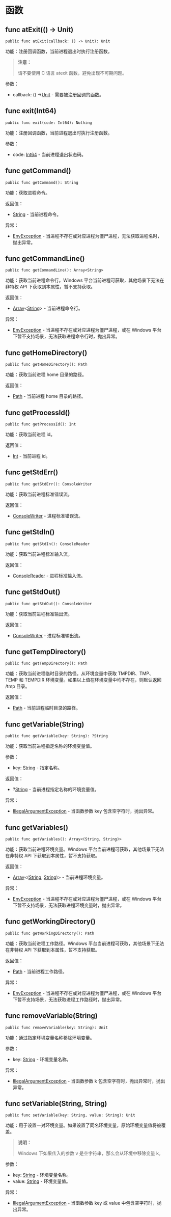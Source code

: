 # 函数

## func atExit(() -> Unit)

```cangjie
public func atExit(callback: () -> Unit): Unit
```

功能：注册回调函数，当前进程退出时执行注册函数。

> **注意：**
>
> 请不要使用 C 语言 atexit 函数，避免出现不可期问题。

参数：

- callback: () ->[Unit](../../core/core_package_api/core_package_intrinsics.md#unit) - 需要被注册回调的函数。

## func exit(Int64)

```cangjie
public func exit(code: Int64): Nothing
```

功能：注册回调函数，当前进程退出时执行注册函数。

参数：

- code: [Int64](../../core/core_package_api/core_package_intrinsics.md#int64) - 当前进程退出状态码。

## func getCommand()

```cangjie
public func getCommand(): String
```

功能：获取进程命令。

返回值：

- [String](../../../std/core/core_package_api/core_package_structs.md#struct-string) - 当前进程命令。

异常：

- [EnvException](./env_package_exceptions.md#class-envexception) - 当进程不存在或对应进程为僵尸进程，无法获取进程名时，抛出异常。

## func getCommandLine()

```cangjie
public func getCommandLine(): Array<String>
```

功能：获取当前进程命令行。Windows 平台当前进程可获取，其他场景下无法在非特权 API 下获取到本属性，暂不支持获取。

返回值：

- [Array](../../../std/core/core_package_api/core_package_structs.md#struct-arrayt)\<[String](../../../std/core/core_package_api/core_package_structs.md#struct-string)> - 当前进程命令行。

异常：

- [EnvException](./env_package_exceptions.md#class-envexception) - 当进程不存在或对应进程为僵尸进程，或在 Windows 平台下暂不支持场景，无法获取进程命令行时，抛出异常。

## func getHomeDirectory()

```cangjie
public func getHomeDirectory(): Path
```

功能：获取当前进程 home 目录的路径。

返回值：

- [Path](../../fs/fs_package_api/fs_package_structs.md#struct-path) - 当前进程 home 目录的路径。

## func getProcessId()

```cangjie
public func getProcessId(): Int
```

功能：获取当前进程 id。

返回值：

- [Int](../../core/core_package_api/core_package_types.md#type-int) - 当前进程 id。

## func getStdErr()

```cangjie
public func getStdErr(): ConsoleWriter
```

功能：获取当前进程标准错误流。

返回值：

- [ConsoleWriter](./env_package_classes.md#class-consolewriter) - 进程标准错误流。

## func getStdIn()

```cangjie
public func getStdIn(): ConsoleReader
```

功能：获取当前进程标准输入流。

返回值：

- [ConsoleReader](./env_package_classes.md#class-consolereader) - 进程标准输入流。

## func getStdOut()

```cangjie
public func getStdOut(): ConsoleWriter
```

功能：获取当前进程标准输出流。

返回值：

- [ConsoleWriter](./env_package_classes.md#class-consolewriter) - 进程标准输出流。

## func getTempDirectory()

```cangjie
public func getTempDirectory(): Path
```

功能：获取当前进程临时目录的路径。从环境变量中获取 TMPDIR、TMP、TEMP 和 TEMPDIR 环境变量。如果以上值在环境变量中均不存在，则默认返回 /tmp 目录。

返回值：

- [Path](../../fs/fs_package_api/fs_package_structs.md#struct-path) - 当前进程临时目录的路径。

## func getVariable(String)

```cangjie
public func getVariable(key: String): ?String
```

功能：获取当前进程指定名称的环境变量值。

参数：

- key: [String](../../../std/core/core_package_api/core_package_structs.md#struct-string) - 指定名称。

返回值：

- ?[String](../../../std/core/core_package_api/core_package_structs.md#struct-string) - 当前进程指定名称的环境变量值。

异常：

- [IllegalArgumentException](../../../std/core/core_package_api/core_package_exceptions.md#class-illegalargumentexception) - 当函数参数 key 包含空字符时，抛出异常。

## func getVariables()

```cangjie
public func getVariables(): Array<(String, String)>
```

功能：获取当前进程环境变量。Windows 平台当前进程可获取，其他场景下无法在非特权 API 下获取到本属性，暂不支持获取。

返回值：

- [Array](../../../std/core/core_package_api/core_package_structs.md#struct-arrayt)\<([String](../../../std/core/core_package_api/core_package_structs.md#struct-string), [String](../../../std/core/core_package_api/core_package_structs.md#struct-string))> - 当前进程环境变量。

异常：

- [EnvException](./env_package_exceptions.md#class-envexception) - 当进程不存在或对应进程为僵尸进程，或在 Windows 平台下暂不支持场景，无法获取进程环境变量时，抛出异常。

## func getWorkingDirectory()

```cangjie
public func getWorkingDirectory(): Path
```

功能：获取当前进程工作路径。Windows 平台当前进程可获取，其他场景下无法在非特权 API 下获取到本属性，暂不支持获取。

返回值：

- [Path](../../fs/fs_package_api/fs_package_structs.md#struct-path) - 当前进程工作路径。

异常：

- [EnvException](./env_package_exceptions.md#class-envexception) - 当进程不存在或对应进程为僵尸进程，或在 Windows 平台下暂不支持场景，无法获取进程工作路径时，抛出异常。

## func removeVariable(String)

```cangjie
public func removeVariable(key: String): Unit
```

功能：通过指定环境变量名称移除环境变量。

参数：

- key: [String](../../../std/core/core_package_api/core_package_structs.md#struct-string) - 环境变量名称。

异常：

- [IllegalArgumentException](../../../std/core/core_package_api/core_package_exceptions.md#class-illegalargumentexception) - 当函数参数 k 包含空字符时，抛出异常时，抛出异常。

## func setVariable(String, String)

```cangjie
public func setVariable(key: String, value: String): Unit
```

功能：用于设置一对环境变量。如果设置了同名环境变量，原始环境变量值将被覆盖。

> **说明：**
>
> Windows 下如果传入的参数 v 是空字符串，那么会从环境中移除变量 k。

参数：

- key: [String](../../../std/core/core_package_api/core_package_structs.md#struct-string) - 环境变量名称。
- value: [String](../../../std/core/core_package_api/core_package_structs.md#struct-string) - 环境变量值。

异常：

- [IllegalArgumentException](../../../std/core/core_package_api/core_package_exceptions.md#class-illegalargumentexception) - 当函数参数 key 或 value 中包含空字符时，抛出异常。
